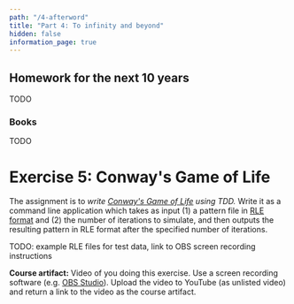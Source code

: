 ```yaml
---
path: "/4-afterword"
title: "Part 4: To infinity and beyond"
hidden: false
information_page: true
---
```


## Homework for the next 10 years

TODO


### Books

TODO


# Exercise 5: Conway's Game of Life

The assignment is to *write [Conway's Game of Life](https://en.wikipedia.org/wiki/Conway%27s_Game_of_Life) using TDD.* Write it as a command line application which takes as input (1) a pattern file in [RLE format](https://www.conwaylife.com/wiki/Run_Length_Encoded) and (2) the number of iterations to simulate, and then outputs the resulting pattern in RLE format after the specified number of iterations.

TODO: example RLE files for test data, link to OBS screen recording instructions

**Course artifact:** Video of you doing this exercise. Use a screen recording software (e.g. [OBS Studio](https://obsproject.com/)). Upload the video to YouTube (as unlisted video) and return a link to the video as the course artifact.
